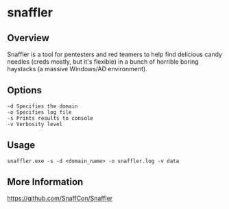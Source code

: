 # snaffler

## Overview


Snaffler is a tool for pentesters and red teamers to help find delicious candy needles (creds mostly, but it's flexible) in a bunch of horrible boring haystacks (a massive Windows/AD environment).

## Options

    -d Specifies the domain
    -o Specifies log file
    -s Prints results to console
    -v Verbosity level
    

## Usage

    snaffler.exe -s -d <domain_name> -o snaffler.log -v data


## More Information

https://github.com/SnaffCon/Snaffler